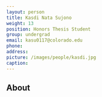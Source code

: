 ```yaml
---
layout: person
title: Kasdi Nata Sujono
weight: 13
position: Honors Thesis Student
group: undergrad
email: kasu0117@colorado.edu
phone:
address:
picture: /images/people/kasdi.jpg
caption:  
---
```



## About
